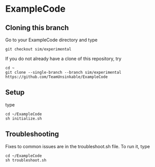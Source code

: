 # ExampleCode

## Cloning this branch
Go to your ExampleCode directory and type 
```
git checkout sim/experimental
```
If you do not already have a clone of this repository, try
```
cd ~ 
git clone --single-branch --branch sim/experimental https://github.com/TeamUnsinkable/ExampleCode
```

## Setup
type
```
cd ~/ExampleCode
sh initialize.sh
```

## Troubleshooting
Fixes to common issues are in the troubleshoot.sh file. To run it, type
```
cd ~/ExampleCode
sh troubleshoot.sh
```
